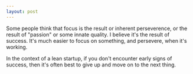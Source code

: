 ```yaml
---
layout: post
---
```

Some people think that focus is the result or inherent perseverence, or the result of "passion" or some innate quality. I believe it's the result of success. It's much easier to focus on something, and persevere, when it's working.

In the context of a lean startup, if you don't encounter early signs of success, then it's often best to give up and move on to the next thing. 

